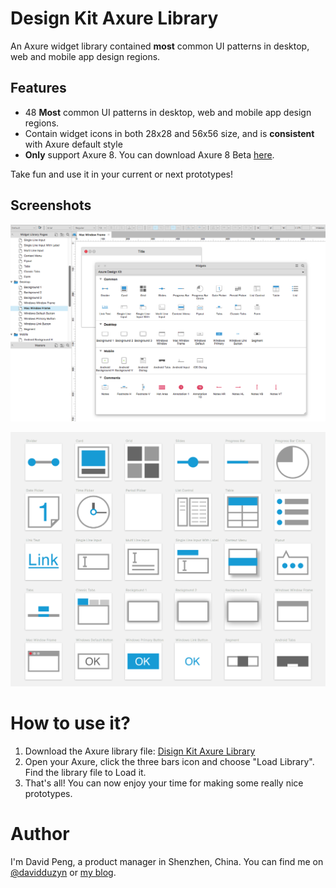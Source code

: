 # Design Kit Axure Library

An Axure widget library contained **most** common UI patterns in desktop, web and mobile app design regions.

## Features

-   48 **Most** common UI patterns in desktop, web and mobile app design regions.
-   Contain widget icons in both 28x28 and 56x56 size, and is **consistent** with Axure default style
-   **Only** support Axure 8. You can download Axure 8 Beta [here](http://www.axure.com/beta).

Take fun and use it in your current or next prototypes!

## Screenshots

![All widgets](./widgets.png)

![Some icons painted in Sktech](./icons.png)

# How to use it?

1. Download the Axure library file: [Disign Kit Axure Library](https://github.com/duzyn/material-axure-library/blob/master/Design%20Kit.rplib?raw=true)
2. Open your Axure, click the three bars icon and choose "Load Library". Find the library file to Load it.
3. That's all! You can now enjoy your time for making some really nice prototypes.

# Author

I'm David Peng, a product manager in Shenzhen, China. You can find me on [@davidduzyn](http://twitter.com/davidduzyn) or [my blog](http://www.pengdaiwu.com).
